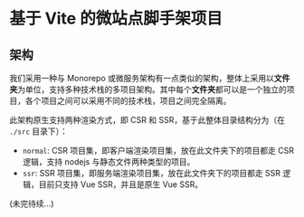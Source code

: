 # 基于 Vite 的微站点脚手架项目

## 架构

我们采用一种与 Monorepo 或微服务架构有一点类似的架构，整体上采用以**文件夹**为单位，支持多种技术栈的多项目架构。其中每个**文件夹**都可以是一个独立的项目，各个项目之间可以采用不同的技术栈，项目之间完全隔离。

此架构原生支持两种渲染方式，即 CSR 和 SSR，基于此整体目录结构分为（在 `./src` 目录下）：

* `normal`: CSR 项目集，即客户端渲染项目集，放在此文件夹下的项目都走 CSR 逻辑，支持 nodejs 与静态文件两种类型的项目。
* `ssr`: SSR 项目集，即服务端渲染项目集，放在此文件夹下的项目都走 SSR 逻辑，目前只支持 Vue SSR，并且是原生 Vue SSR。

(未完待续...)
